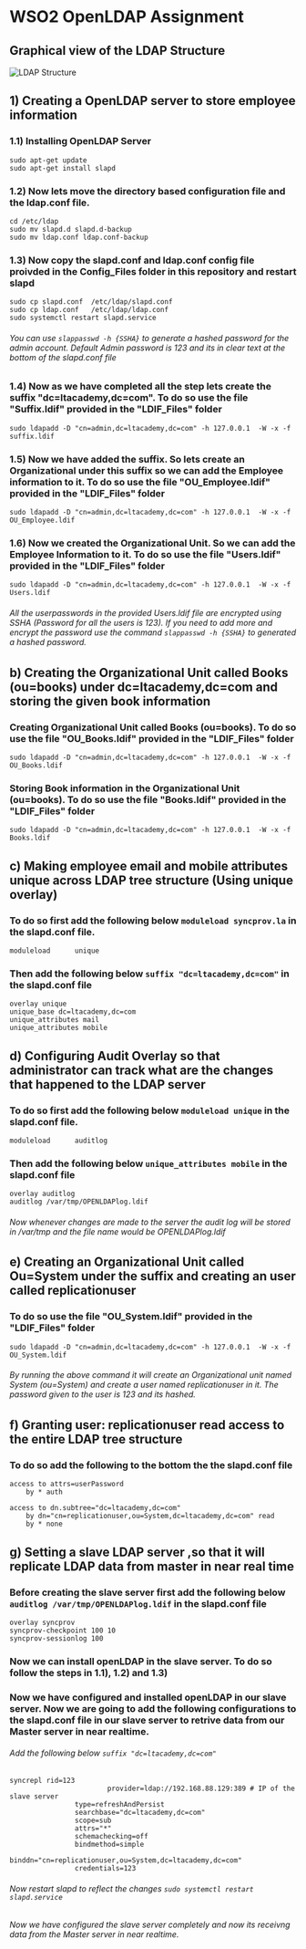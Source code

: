 # WSO2 OpenLDAP Assignment

## Graphical view of the LDAP Structure

![LDAP Structure](https://user-images.githubusercontent.com/75664650/127180429-b1e6f111-5aab-4e57-9cb8-27e4402b61a5.png)

## 1) Creating a OpenLDAP server to store employee information

### 1.1) Installing OpenLDAP Server

```
sudo apt-get update
sudo apt-get install slapd
```

### 1.2) Now lets move the directory based configuration file and the ldap.conf file.

```
cd /etc/ldap
sudo mv slapd.d slapd.d-backup
sudo mv ldap.conf ldap.conf-backup
```

### 1.3) Now copy the slapd.conf and ldap.conf config file proivded in the Config_Files folder in this repository and restart slapd

```
sudo cp slapd.conf  /etc/ldap/slapd.conf
sudo cp ldap.conf   /etc/ldap/ldap.conf
sudo systemctl restart slapd.service
```
###### You can use ```slappasswd -h {SSHA}``` to generate a hashed password for the admin account. Default Admin password is 123 and its in clear text at the bottom of the slapd.conf file

### 1.4) Now as we have completed all the step lets create the suffix "dc=ltacademy,dc=com". To do so use the file "Suffix.ldif" provided in the "LDIF_Files" folder 

```
sudo ldapadd -D "cn=admin,dc=ltacademy,dc=com" -h 127.0.0.1  -W -x -f suffix.ldif
```

### 1.5) Now we have added the suffix. So lets create an Organizational under this suffix so we can add the Employee information to it. To do so use the file "OU_Employee.ldif" provided in the "LDIF_Files" folder

```
sudo ldapadd -D "cn=admin,dc=ltacademy,dc=com" -h 127.0.0.1  -W -x -f OU_Employee.ldif
```

### 1.6) Now we created the Organizational Unit. So we can add the Employee Information to it. To do so use the file "Users.ldif" provided in the "LDIF_Files" folder

```
sudo ldapadd -D "cn=admin,dc=ltacademy,dc=com" -h 127.0.0.1  -W -x -f Users.ldif
```

###### All the userpasswords in the provided Users.ldif file are encrypted using SSHA (Password for all the users is 123). If you need to add more and encrypt the password use the command ```slappasswd -h {SSHA}``` to generated a hashed password.

## b) Creating the Organizational Unit called Books (ou=books) under dc=ltacademy,dc=com  and storing the given book information

### Creating Organizational Unit called Books (ou=books). To do so use the file "OU_Books.ldif" provided in the "LDIF_Files" folder

```
sudo ldapadd -D "cn=admin,dc=ltacademy,dc=com" -h 127.0.0.1  -W -x -f OU_Books.ldif
```

### Storing Book information in the Organizational Unit (ou=books). To do so use the file "Books.ldif" provided in the "LDIF_Files" folder

```
sudo ldapadd -D "cn=admin,dc=ltacademy,dc=com" -h 127.0.0.1  -W -x -f Books.ldif
```

## c) Making employee email and mobile attributes unique across LDAP tree structure (Using unique overlay)

### To do so first add the following below ```moduleload syncprov.la``` in the slapd.conf file.

```
moduleload      unique
```

### Then add the following below ```suffix "dc=ltacademy,dc=com"``` in the slapd.conf file

```
overlay unique
unique_base dc=ltacademy,dc=com
unique_attributes mail
unique_attributes mobile
```

## d) Configuring Audit Overlay so that administrator can track what are the changes that happened to the LDAP server

### To do so first add the following below ```moduleload unique``` in the slapd.conf file.

```
moduleload      auditlog
```

### Then add the following below ```unique_attributes mobile``` in the slapd.conf file

```
overlay auditlog
auditlog /var/tmp/OPENLDAPlog.ldif
```

###### Now whenever changes are made to the server the audit log will be stored in /var/tmp and the file name would be OPENLDAPlog.ldif

## e) Creating an Organizational Unit called Ou=System under the suffix and creating an user called replicationuser

### To do so use the file "OU_System.ldif" provided in the "LDIF_Files" folder

```
sudo ldapadd -D "cn=admin,dc=ltacademy,dc=com" -h 127.0.0.1  -W -x -f OU_System.ldif
```
###### By running the above command it will create an Organizational unit named System (ou=System) and create a user named replicationuser in it. The password given to the user is 123 and its hashed.

## f) Granting user: replicationuser read access to the entire LDAP tree structure

### To do so add the following to the bottom the the slapd.conf file

```
access to attrs=userPassword
	by * auth

access to dn.subtree="dc=ltacademy,dc=com"
	by dn="cn=replicationuser,ou=System,dc=ltacademy,dc=com" read
	by * none
 ```
 
 ## g) Setting a slave LDAP server ,so that it will replicate LDAP data from master in near real time
 
 ### Before creating the slave server first add the following below  ```auditlog /var/tmp/OPENLDAPlog.ldif``` in the slapd.conf file
 
 ```
overlay syncprov
syncprov-checkpoint 100 10
syncprov-sessionlog 100
```

### Now we can install openLDAP in the slave server. To do so follow the steps in 1.1), 1.2) and 1.3)

### Now we have configured and installed openLDAP in our slave server. Now we are going to add the following configurations to the slapd.conf file in our slave server to retrive data from our Master server in near realtime.

###### Add the following below ```suffix "dc=ltacademy,dc=com"```

```
syncrepl rid=123
				        provider=ldap://192.168.88.129:389 # IP of the slave server
                type=refreshAndPersist
                searchbase="dc=ltacademy,dc=com"
                scope=sub
                attrs="*"
                schemachecking=off
                bindmethod=simple
				        binddn="cn=replicationuser,ou=System,dc=ltacademy,dc=com"             
                credentials=123
```

###### Now restart slapd to reflect the changes ```sudo systemctl restart slapd.service```

###### Now we have configured the slave server completely and now its receivng data from the Master server in near realtime.







